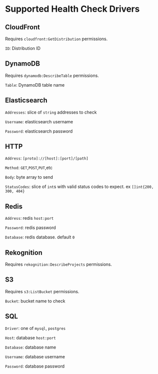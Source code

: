 
# Supported Health Check Drivers

## CloudFront

Requires `cloudfront:GetDistribution` permissions.

`ID`: Distribution ID

## DynamoDB

Requires `dynamodb:DescribeTable` permissions.

`Table`: DynamoDB table name

## Elasticsearch

`Addresses`: slice of `string` addresses to check

`Username`: elasticsearch username

`Password`: elasticsearch password

## HTTP

`Address`: `[proto]://[host]:[port]/[path]`

`Method`: `GET`,`POST`,`PUT`,etc

`Body`: byte array to send

`StatusCodes`: slice of `int`s with valid status codes to expect. ex `[]int{200, 300, 404}`

## Redis

`Address`: redis `host:port`

`Password`: redis password

`Database`: redis database. default `0`

## Rekognition

Requires `rekognition:DescribeProjects` permissions.

## S3

Requires `s3:ListBucket` permissions.

`Bucket`: bucket name to check

## SQL

`Driver`: one of `mysql`, `postgres`

`Host`: database `host:port`

`Database`: database name

`Username`: database username

`Password`: database password
